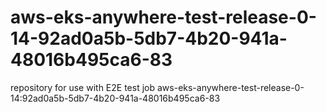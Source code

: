 # aws-eks-anywhere-test-release-0-14-92ad0a5b-5db7-4b20-941a-48016b495ca6-83
repository for use with E2E test job aws-eks-anywhere-test-release-0-14:92ad0a5b-5db7-4b20-941a-48016b495ca6-83
